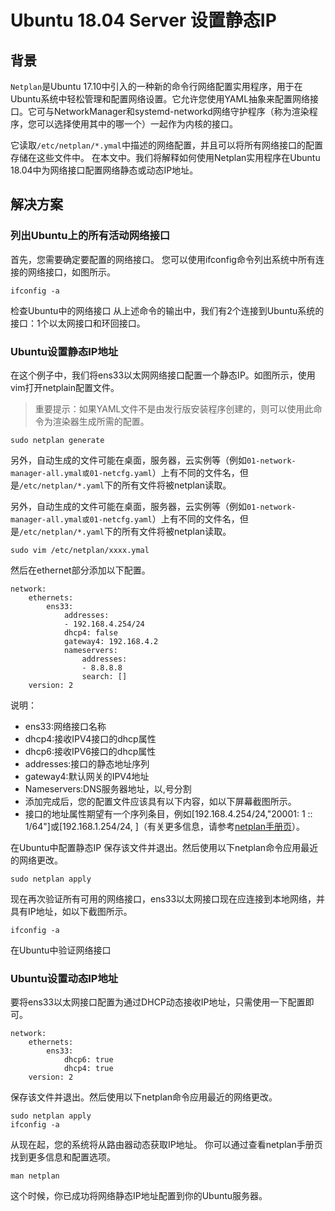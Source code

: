# Ubuntu 18.04 Server 设置静态IP
## 背景
`Netplan`是Ubuntu 17.10中引入的一种新的命令行网络配置实用程序，用于在Ubuntu系统中轻松管理和配置网络设置。它允许您使用YAML抽象来配置网络接口。它可与NetworkManager和systemd-networkd网络守护程序（称为渲染程序，您可以选择使用其中的哪一个）一起作为内核的接口。

它读取`/etc/netplan/*.ymal`中描述的网络配置，并且可以将所有网络接口的配置存储在这些文件中。
在本文中。我们将解释如何使用Netplan实用程序在Ubuntu 18.04中为网络接口配置网络静态或动态IP地址。

## 解决方案
### 列出Ubuntu上的所有活动网络接口
首先，您需要确定要配置的网络接口。 您可以使用ifconfig命令列出系统中所有连接的网络接口，如图所示。
```
ifconfig -a
```
检查Ubuntu中的网络接口
从上述命令的输出中，我们有2个连接到Ubuntu系统的接口：1个以太网接口和环回接口。

### Ubuntu设置静态IP地址
在这个例子中，我们将ens33以太网网络接口配置一个静态IP。如图所示，使用vim打开netplain配置文件。
> 重要提示：如果YAML文件不是由发行版安装程序创建的，则可以使用此命令为渲染器生成所需的配置。
```
sudo netplan generate
```
另外，自动生成的文件可能在桌面，服务器，云实例等（例如`01-network-manager-all.ymal或01-netcfg.yaml`）上有不同的文件名，但是`/etc/netplan/*.yaml`下的所有文件将被netplan读取。

另外，自动生成的文件可能在桌面，服务器，云实例等（例如`01-network-manager-all.ymal或01-netcfg.yaml`）上有不同的文件名，但是`/etc/netplan/*.yaml`下的所有文件将被netplan读取。
```
sudo vim /etc/netplan/xxxx.ymal
```
然后在ethernet部分添加以下配置。
```
network:
    ethernets:
        ens33:
            addresses:
            - 192.168.4.254/24
            dhcp4: false
            gateway4: 192.168.4.2
            nameservers:
                addresses:
                - 8.8.8.8
                search: []
    version: 2
```
说明：

- ens33:网络接口名称
- dhcp4:接收IPV4接口的dhcp属性
- dhcp6:接收IPV6接口的dhcp属性
- addresses:接口的静态地址序列
- gateway4:默认网关的IPV4地址
- Nameservers:DNS服务器地址，以,号分割
- 添加完成后，您的配置文件应该具有以下内容，如以下屏幕截图所示。
- 接口的地址属性期望有一个序列条目，例如[192.168.4.254/24,"20001: 1 :: 1/64"]或[192.168.1.254/24, ]（有关更多信息，请参考[netplan手册页](https://netplan.io/)）。

在Ubuntu中配置静态IP
保存该文件并退出。然后使用以下netplan命令应用最近的网络更改。
```
sudo netplan apply
```
现在再次验证所有可用的网络接口，ens33以太网接口现在应连接到本地网络，并具有IP地址，如以下截图所示。
```
ifconfig -a
```
在Ubuntu中验证网络接口

### Ubuntu设置动态IP地址
要将ens33以太网接口配置为通过DHCP动态接收IP地址，只需使用一下配置即可。
```
network:
    ethernets:
        ens33:
            dhcp6: true
            dhcp4: true
    version: 2
```
保存该文件并退出。然后使用以下netplan命令应用最近的网络更改。
```
sudo netplan apply
ifconfig -a
```
从现在起，您的系统将从路由器动态获取IP地址。
你可以通过查看netplan手册页找到更多信息和配置选项。
```
man netplan
```
这个时候，你已成功将网络静态IP地址配置到你的Ubuntu服务器。
